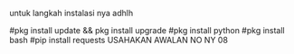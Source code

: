 untuk langkah instalasi nya adhlh

#pkg install update && pkg install upgrade
#pkg install python
#pkg install bash
#pip install requests 
USAHAKAN AWALAN NO NY 08
